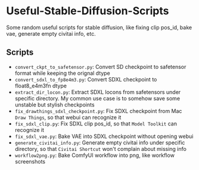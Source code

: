 # Useful-Stable-Diffusion-Scripts

Some random useful scripts for stable diffusion, like fixing clip pos_id, bake vae, generate empty civitai info, etc.

## Scripts

- `convert_ckpt_to_safetensor.py`: Convert SD checkpoint to safetensor format while keeping the orignal dtype
- `convert_sdxl_to_fp8e4m3.py`: Convert SDXL checkpoint to float8_e4m3fn dtype
- `extract_dir_locon.py`: Extract SDXL locons from safetensors under specific directory. My common use case is to somehow save some unstable but stylish checkpoints
- `fix_drawthings_sdxl_checkpoint.py`: Fix SDXL checkpoint from Mac `Draw Things`, so that webui can recognize it
- `fix_sdxl_clip.py`: Fix SDXL clip pos_id, so that `Model Toolkit` can recognize it
- `fix_sdxl_vae.py`: Bake VAE into SDXL checkpoint without opening webui
- `generate_civitai_info.py`: Generate empty civitai info under specific directory, so that `Civitai Shortcut` won't complain about missing info
- `workflow2png.py`: Bake ComfyUI workflow into png, like workflow screenshots

